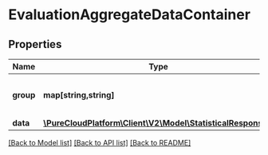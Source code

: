 # EvaluationAggregateDataContainer

## Properties
Name | Type | Description | Notes
------------ | ------------- | ------------- | -------------
**group** | **map[string,string]** | A mapping from dimension to value | [optional] 
**data** | [**\PureCloudPlatform\Client\V2\Model\StatisticalResponse[]**](StatisticalResponse.md) |  | [optional] 

[[Back to Model list]](../README.md#documentation-for-models) [[Back to API list]](../README.md#documentation-for-api-endpoints) [[Back to README]](../README.md)



